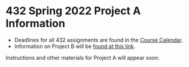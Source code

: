 # 432 Spring 2022 Project A Information

- Deadlines for all 432 assignments are found in the [Course Calendar](https://thomaselove.github.io/432/calendar.html).
- Information on Project B will be [found at this link](https://github.com/THOMASELOVE/432-2022/tree/main/projectB).

Instructions and other materials for Project A will appear soon.
